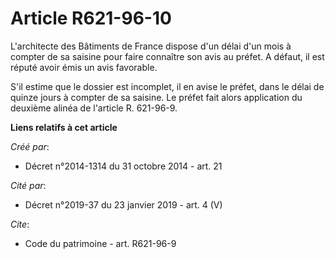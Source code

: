 # Article R621-96-10

L'architecte des Bâtiments de France dispose d'un délai d'un mois à compter de sa saisine pour faire connaître son avis au
préfet. A défaut, il est réputé avoir émis un avis favorable. 

S'il estime que le dossier est incomplet, il en avise le préfet, dans le délai de quinze jours à compter de sa saisine. Le
préfet fait alors application du deuxième alinéa de l'article R. 621-96-9.

**Liens relatifs à cet article**

_Créé par_:

  - Décret n°2014-1314 du 31 octobre 2014 - art. 21

_Cité par_:

  - Décret n°2019-37 du 23 janvier 2019 - art. 4 (V)

_Cite_:

  - Code du patrimoine - art. R621-96-9
